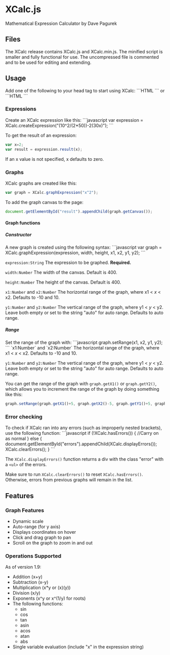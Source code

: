 <h1>XCalc.js</h1>
Mathematical Expression Calculator by Dave Pagurek

<h2>Files</h2>
The XCalc release contains XCalc.js and XCalc.min.js. The minified script is smaller and fully functional for use. The uncompressed file is commented and to be used for editing and extending.

<h2>Usage</h2>
Add one of the following to your head tag to start using XCalc:
```HTML
<script src="XCalc.min.js"></script>
```
or
```HTML
<script src="XCalc.js"></script>
```

<h3>Expressions</h3>
Create an XCalc expression like this:
```javascript
var expression = XCalc.createExpression("(10^2/(2*50))-2(30x)");
```

To get the result of an expression:
```javascript
var x=2;
var result = expression.result(x);
```
If an x value is not specified, x defaults to zero.

<h3>Graphs</h3>
XCalc graphs are created like this:

```javascript
var graph = XCalc.graphExpression("x^2");
```

To add the graph canvas to the page:
```javascript
document.getElementById("result").appendChild(graph.getCanvas());
```

<h4>Graph functions</h4>
<h5>Constructor</h5>
A new graph is created using the following syntax:
```javascript
var graph = XCalc.graphExpression(expression, width, height, x1, x2, y1, y2);
```

`expression:String` The expression to be graphed. <strong>Required.</strong>

`width:Number` The width of the canvas. Default is 400.

`height:Number` The height of the canvas. Default is 400.

`x1:Number` and `x2:Number` The horizontal range of the graph, where x1 &lt; <em>x</em> &lt; x2. Defaults to -10 and 10.

`y1:Number` and `y2:Number` The vertical range of the graph, where y1 &lt; <em>y</em> &lt; y2. Leave both empty or set to the string "auto" for auto range. Defaults to auto range.

<h5>Range</h5>
Set the range of the graph with:
```javascript
graph.setRange(x1, x2, y1, y2);
```
`x1:Number` and `x2:Number` The horizontal range of the graph, where x1 &lt; <em>x</em> &lt; x2. Defaults to -10 and 10.

`y1:Number` and `y2:Number` The vertical range of the graph, where y1 &lt; <em>y</em> &lt; y2. Leave both empty or set to the string "auto" for auto range. Defaults to auto range.

You can get the range of the graph with `graph.getX1()` or `graph.getY2()`, which allows you to increment the range of the graph by doing something like this:
```javascript
graph.setRange(graph.getX1()+5, graph.getX2()-5, graph.getY1()+5, graph.getY2()-5); //zooms in 5px on every side
```

<h3>Error checking</h3>
To check if XCalc ran into any errors (such as improperly nested brackets), use the following function:
```javascript
if (!XCalc.hasErrors()) {
	//Carry on as normal
} else {
	document.getElementById("errors").appendChild(XCalc.displayErrors());
	XCalc.clearErrors();
}
```

The `XCalc.displayErrors()` function returns a div with the class "error" with a `<ul>` of the errors.

Make sure to run `XCalc.clearErrors()` to reset `XCalc.hasErrors()`. Otherwise, errors from previous graphs will remain in the list.

<h2>Features</h2>
<h3>Graph Features</h3>
<ul>
	<li>Dynamic scale</li>
	<li>Auto-range (for y axis)</li>
	<li>Displays coordinates on hover</li>
	<li>Click and drag graph to pan</li>
	<li>Scroll on the graph to zoom in and out</li>
</ul>
<h3>Operations Supported</h3>
As of version 1.9:
<ul>
	<li>Addition (x+y)</li>
	<li>Subtraction (x-y)</li>
	<li>Multiplication (x*y or (x)(y))</li>
	<li>Division (x/y)</li>
	<li>Exponents (x^y or x^(1/y) for roots)</li>
	<li>The following functions:
		<ul>
			<li>sin</li>
			<li>cos</li>
			<li>tan</li>
			<li>asin</li>
			<li>acos</li>
			<li>atan</li>
			<li>abs</li>
		</ul>
	</li>
	<li>Single variable evaluation (include "x" in the expression string)</li>
</ul>